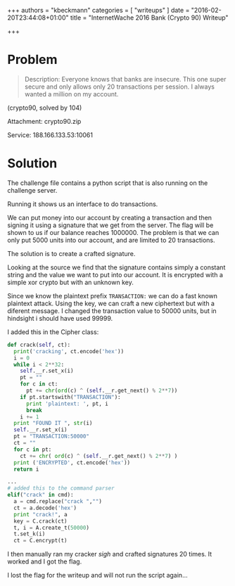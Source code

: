 +++
authors = "kbeckmann"
categories = [ "writeups" ]
date = "2016-02-20T23:44:08+01:00"
title = "InternetWache 2016 Bank (Crypto 90) Writeup"

+++


# Problem
> Description: Everyone knows that banks are insecure. This one super secure and only allows only 20 transactions per session. I always wanted a million on my account.

(crypto90, solved by 104)

Attachment: crypto90.zip

Service: 188.166.133.53:10061

# Solution

The challenge file contains a python script that is also running on the challenge server.

Running it shows us an interface to do transactions.

We can put money into our account by creating a transaction and then signing it using a signature that we get from the server. The flag will be shown to us if our balance reaches 1000000. The problem is that we can only put 5000 units into our account, and are limited to 20 transactions.

The solution is to create a crafted signature.

Looking at the source we find that the signature contains simply a constant string and the value we want to put into our account. It is encrypted with a simple xor crypto but with an unknown key.

Since we know the plaintext prefix `TRANSACTION:` we can do a fast known plaintext attack. Using the key, we can craft a new ciphertext but with a diferent message. I changed the transaction value to 50000 units, but in hindsight i should have used 99999.

I added this in the Cipher class:
~~~python
def crack(self, ct):
  print('cracking', ct.encode('hex'))
  i = 0
  while i < 2**32:
    self.__r.set_x(i)
    pt = ""
    for c in ct:
      pt += chr(ord(c) ^ (self.__r.get_next() % 2**7))
    if pt.startswith("TRANSACTION"):
      print 'plaintext: ', pt, i
      break
    i += 1
  print "FOUND IT ", str(i)
  self.__r.set_x(i)
  pt = "TRANSACTION:50000"
  ct = ""
  for c in pt:
    ct += chr( ord(c) ^ (self.__r.get_next() % 2**7) )
  print ('ENCRYPTED', ct.encode('hex'))
  return i

...
# added this to the command parser
elif("crack" in cmd):
  a = cmd.replace("crack ","")
  ct = a.decode('hex')
  print "crack!", a
  key = C.crack(ct)
  t, i = A.create_t(50000)
  t.set_k(i)
  ct = C.encrypt(t)

~~~

I then manually ran my cracker *sigh* and crafted signatures 20 times. It worked and I got the flag.

I lost the flag for the writeup and will not run the script again...
